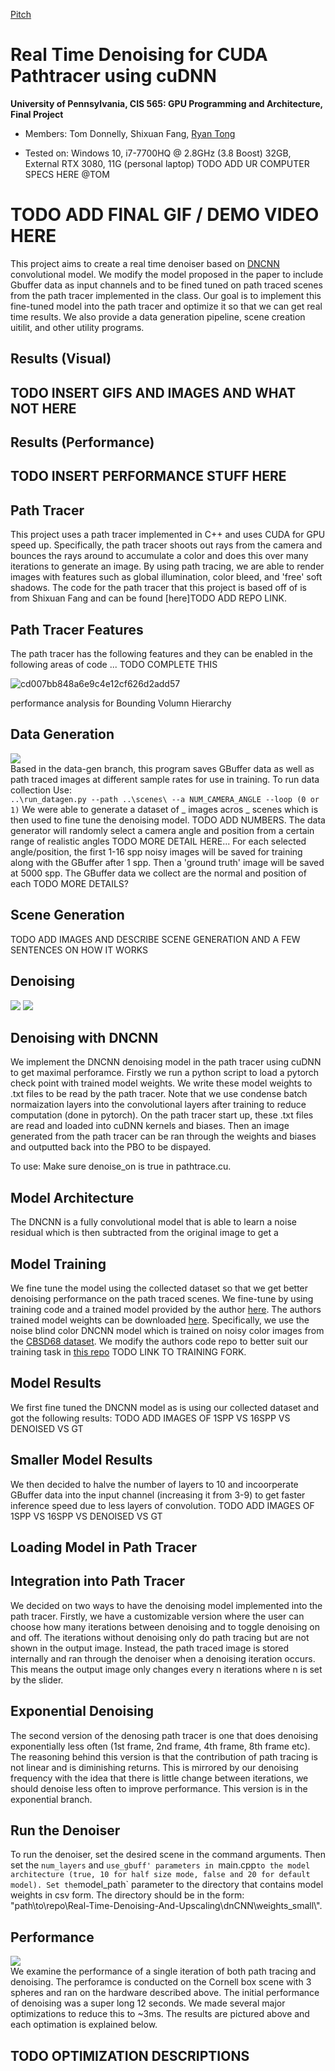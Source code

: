 [Pitch](https://docs.google.com/presentation/d/1y1yV0J7CyVD8jc_lO0PWT8My7wSFG6huEi9DV5qEQxY/edit#slide=id.p)
# Real Time Denoising for CUDA Pathtracer using cuDNN
**University of Pennsylvania, CIS 565: GPU Programming and Architecture, Final Project**

- Members: Tom Donnelly, Shixuan Fang, [Ryan Tong](https://www.linkedin.com/in/ryanctong/)

- Tested on: Windows 10, i7-7700HQ @ 2.8GHz (3.8 Boost) 32GB, External RTX 3080, 11G (personal laptop) TODO ADD UR COMPUTER SPECS HERE @TOM

# TODO ADD FINAL GIF / DEMO VIDEO HERE

This project aims to create a real time denoiser based on [DNCNN](https://arxiv.org/abs/1608.03981) convolutional model. We modify the model proposed in the paper to include Gbuffer data as input channels and to be fined tuned on path traced scenes from the path tracer implemented in the class. Our goal is to implement this fine-tuned model into the path tracer and optimize it so that we can get real time results. We also provide a data generation pipeline, scene creation uitilit, and other utility programs.

## Results (Visual)

## TODO INSERT GIFS AND IMAGES AND WHAT NOT HERE

## Results (Performance)

## TODO INSERT PERFORMANCE STUFF HERE

## Path Tracer
This project uses a path tracer implemented in C++ and uses CUDA for GPU speed up. Specifically, the path tracer shoots out rays from the camera and bounces the rays around to accumulate a color and does this over many iterations to generate an image. By using path tracing, we are able to render images with features such as global illumination, color bleed, and 'free' soft shadows. The code for the path tracer that this project is based off of is from Shixuan Fang and can be found [here]TODO ADD REPO LINK.

## Path Tracer Features
The path tracer has the following features and they can be enabled in the following areas of code ... TODO COMPLETE THIS

![cd007bb848a6e9c4e12cf626d2add57](https://user-images.githubusercontent.com/54868517/205754761-267ce7a5-7e76-404d-8fbb-4dd6abfb63d9.png)

performance analysis for Bounding Volumn Hierarchy

## Data Generation
![](img/ms2gif.gif)  
Based in the data-gen branch, this program saves GBuffer data as well as path traced images at different sample rates for use in training. 
To run data collection Use:  
`..\run_datagen.py --path ..\scenes\ --a NUM_CAMERA_ANGLE --loop (0 or 1)`
We were able to generate a dataset of _ images acros _ scenes which is then used to fine tune the denoising model. TODO ADD NUMBERS. The data generator will randomly select a camera angle and position from a certain range of realistic angles TODO MORE DETAIL HERE... For each selected angle/position, the first 1-16 spp noisy images will be saved for training along with the GBuffer after 1 spp. Then a 'ground truth' image will be saved at 5000 spp. The GBuffer data we collect are the normal and position of each TODO MORE DETAILS?

## Scene Generation 
TODO ADD IMAGES AND DESCRIBE SCENE GENERATION AND A FEW SENTENCES ON HOW IT WORKS

## Denoising
![](img/low_spp.png)  ![](img/denoised_spp.png)  

## Denoising with DNCNN
We implement the DNCNN denoising model in the path tracer using cuDNN to get maximal perforamce. Firstly we run a python script to load a pytorch check point with trained model weights. We write these model weights to .txt files to be read by the path tracer. Note that we use condense batch normaization layers into the convolutional layers after training to reduce computation (done in pytorch). On the path tracer start up, these .txt files are read and loaded into cuDNN kernels and biases. Then an image generated from the path tracer can be ran through the weights and biases and outputted back into the PBO to be dispayed.

To use: Make sure denoise_on is true in pathtrace.cu.

## Model Architecture
The DNCNN is a fully convolutional model that is able to learn a noise residual which is then subtracted from the original image to get a 

## Model Training
We fine tune the model using the collected dataset so that we get better denoising performance on the path traced scenes. We fine-tune by using training code and a trained model provided by the author [here](https://github.com/cszn/KAIR). The authors trained model weights can be downloaded [here](https://drive.google.com/drive/folders/13kfr3qny7S2xwG9h7v95F5mkWs0OmU0D). Specifically, we use the noise blind color DNCNN model which is trained on noisy color images from the [CBSD68 dataset](https://github.com/cszn/FFDNet/tree/master/testsets/CBSD68). We modify the authors code repo to better suit our training task in [this repo]() TODO LINK TO TRAINING FORK. 

## Model Results
We first fine tuned the DNCNN model as is using our collected dataset and got the following results:
TODO ADD IMAGES OF 1SPP VS 16SPP VS DENOISED VS GT

## Smaller Model Results
We then decided to halve the number of layers to 10 and incoorperate GBuffer data into the input channel (increasing it from 3-9) to get faster inference speed due to less layers of convolution.
TODO ADD IMAGES OF 1SPP VS 16SPP VS DENOISED VS GT

## Loading Model in Path Tracer


## Integration into Path Tracer
We decided on two ways to have the denoising model implemented into the path tracer. Firstly, we have a customizable version where the user can choose how many iterations between denoising and to toggle denoising on and off. The iterations without denoising only do path tracing but are not shown in the output image. Instead, the path traced image is stored internally and ran through the denoiser when a denoising iteration occurs. This means the output image only changes every n iterations where n is set by the slider. 

## Exponential Denoising
The second version of the denosing path tracer is one that does denoising exponentially less often (1st frame, 2nd frame, 4th frame, 8th frame etc). The reasoning behind this version is that the contribution of path tracing is not linear and is diminishing returns. This is mirrored by our denoising frequency with the idea that there is little change between iterations, we should denoise less often to improve performance. This version is in the exponential branch.

## Run the Denoiser
To run the denoiser, set the desired scene in the command arguments. Then set the `num_layers` and `use_gbuff' parameters in `main.cpp` to the model architecture (true, 10 for half size mode, false and 20 for default model). Set the `model_path` parameter to the directory that contains model weights in csv form. The directory should be in the form: "path\\to\\repo\\Real-Time-Denoising-And-Upscaling\\dnCNN\\weights_small\\".

## Performance
![](img/denoising_graph.png)  
We examine the performance of a single iteration of both path tracing and denoising. The perforamce is conducted on the Cornell box scene with 3 spheres and ran on the hardware described above. The initial performance of denoising was a super long 12 seconds. We made several major optimizations to reduce this to ~3ms. The results are pictured above and each optimation is explained below.

## TODO OPTIMIZATION DESCRIPTIONS

